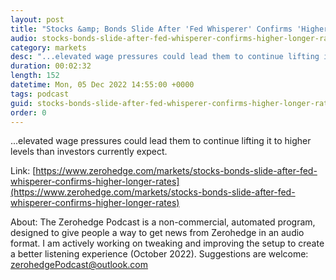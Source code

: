 ```yaml
---
layout: post
title: "Stocks &amp; Bonds Slide After 'Fed Whisperer' Confirms 'Higher For Longer' Rates"
audio: stocks-bonds-slide-after-fed-whisperer-confirms-higher-longer-rates-0
category: markets
desc: "...elevated wage pressures could lead them to continue lifting it to higher levels than investors currently expect."
duration: 00:02:32
length: 152
datetime: Mon, 05 Dec 2022 14:55:00 +0000
tags: podcast
guid: stocks-bonds-slide-after-fed-whisperer-confirms-higher-longer-rates-0
order: 0
---
```

...elevated wage pressures could lead them to continue lifting it to higher levels than investors currently expect.

Link: [https://www.zerohedge.com/markets/stocks-bonds-slide-after-fed-whisperer-confirms-higher-longer-rates](https://www.zerohedge.com/markets/stocks-bonds-slide-after-fed-whisperer-confirms-higher-longer-rates)

About: The Zerohedge Podcast is a non-commercial, automated program, designed to give people a way to get news from Zerohedge in an audio format.  I am actively working on tweaking and improving the setup to create a better listening experience (October 2022).  Suggestions are welcome: [zerohedgePodcast@outlook.com](mailto:zerohedgePodcast@outlook.com)